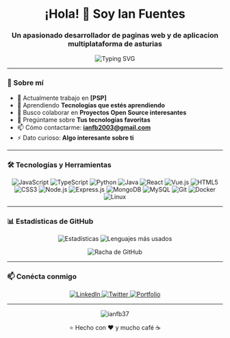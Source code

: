 <h1 align="center">¡Hola! 👋 Soy Ian Fuentes</h1>
<h3 align="center">Un apasionado desarrollador de paginas web y de aplicacion multiplataforma de asturias</h3>

<p align="center">
  <img src="https://readme-typing-svg.herokuapp.com?font=Fira+Code&pause=1000&color=00FF00&center=true&vCenter=true&width=435&lines=Desarrollador+Full-Stack;Amante+del+Código+Abierto;Siempre+aprendiendo+algo+nuevo" alt="Typing SVG" />
</p>

---

### 🚀 Sobre mí
- 🔭 Actualmente trabajo en **[PSP]**
- 🌱 Aprendiendo **Tecnologías que estés aprendiendo**
- 👯 Busco colaborar en **Proyectos Open Source interesantes**
- 💬 Pregúntame sobre **Tus tecnologías favoritas**
- 📫 Cómo contactarme: **ianfb2003@gmail.com**
- ⚡ Dato curioso: **Algo interesante sobre ti**

---

### 🛠️ Tecnologías y Herramientas

<p align="center">
  <!-- Lenguajes de programación -->
  <img src="https://img.shields.io/badge/JavaScript-F7DF1E?style=for-the-badge&logo=javascript&logoColor=black" alt="JavaScript" />
  <img src="https://img.shields.io/badge/TypeScript-007ACC?style=for-the-badge&logo=typescript&logoColor=white" alt="TypeScript" />
  <img src="https://img.shields.io/badge/Python-3776AB?style=for-the-badge&logo=python&logoColor=white" alt="Python" />
  <img src="https://img.shields.io/badge/Java-ED8B00?style=for-the-badge&logo=java&logoColor=white" alt="Java" />
  
  <!-- Frontend -->
  <img src="https://img.shields.io/badge/React-20232A?style=for-the-badge&logo=react&logoColor=61DAFB" alt="React" />
  <img src="https://img.shields.io/badge/Vue.js-35495E?style=for-the-badge&logo=vuedotjs&logoColor=4FC08D" alt="Vue.js" />
  <img src="https://img.shields.io/badge/HTML5-E34F26?style=for-the-badge&logo=html5&logoColor=white" alt="HTML5" />
  <img src="https://img.shields.io/badge/CSS3-1572B6?style=for-the-badge&logo=css3&logoColor=white" alt="CSS3" />
  
  <!-- Backend -->
  <img src="https://img.shields.io/badge/Node.js-339933?style=for-the-badge&logo=nodedotjs&logoColor=white" alt="Node.js" />
  <img src="https://img.shields.io/badge/Express.js-000000?style=for-the-badge&logo=express&logoColor=white" alt="Express.js" />
  <img src="https://img.shields.io/badge/MongoDB-4EA94B?style=for-the-badge&logo=mongodb&logoColor=white" alt="MongoDB" />
  <img src="https://img.shields.io/badge/MySQL-005C84?style=for-the-badge&logo=mysql&logoColor=white" alt="MySQL" />
  
  <!-- Herramientas -->
  <img src="https://img.shields.io/badge/Git-F05032?style=for-the-badge&logo=git&logoColor=white" alt="Git" />
  <img src="https://img.shields.io/badge/Docker-2496ED?style=for-the-badge&logo=docker&logoColor=white" alt="Docker" />
  <img src="https://img.shields.io/badge/Linux-FCC624?style=for-the-badge&logo=linux&logoColor=black" alt="Linux" />
</p>

---

### 📊 Estadísticas de GitHub

<p align="center">
  <img src="https://github-readme-stats.vercel.app/api?username=ianfb37&show_icons=true&theme=radical" alt="Estadísticas" />
  <img src="https://github-readme-stats.vercel.app/api/top-langs/?username=ianfb37&layout=compact&theme=radical" alt="Lenguajes más usados" />
</p>

<p align="center">
  <img src="https://github-readme-streak-stats.herokuapp.com/?user=ianfb37&theme=radical" alt="Racha de GitHub" />
</p>

---

### 📫 Conécta conmigo

<p align="center">
  <a href="https://linkedin.com/in/tu-perfil">
    <img src="https://img.shields.io/badge/LinkedIn-0077B5?style=for-the-badge&logo=linkedin&logoColor=white" alt="LinkedIn" />
  </a>
  <a href="https://twitter.com/tu-usuario">
    <img src="https://img.shields.io/badge/Twitter-1DA1F2?style=for-the-badge&logo=twitter&logoColor=white" alt="Twitter" />
  </a>
  <a href="https://portfolio-tu-url.com">
    <img src="https://img.shields.io/badge/Portfolio-FF5722?style=for-the-badge&logo=about.me&logoColor=white" alt="Portfolio" />
  </a>
</p>

---



<p align="center">
  <img src="https://komarev.com/ghpvc/?username=tu-usuario&label=Profile%20views&color=0e75b6&style=flat" alt="ianfb37" /> 
</p>

<p align="center">
  ⭐️ Hecho con ❤️ y mucho café ☕
</p>
